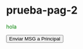 # prueba-pag-2
<p style="color: green">hola</p>
<p id="receiver"></p>
<button id="send">Enviar MSG a Principal</button>

<script type="text/javascript">
function bindEvent(element, eventName, eventHandler) {
       	if (element.addEventListener) {
               	element.addEventListener(eventName, eventHandler, false);
      	} else if (element.attachEvent) {
               	element.attachEvent('on' + eventName, eventHandler);
       	}
}
	
var sendMessage = function (msg) {
	window.parent.postMessage(msg, '*');
};

bindEvent(window, 'message', function (e) {
	if(e.data == 'getUrlLocation'){
		sendMessage('' + document.location);
	}
});
</script>

